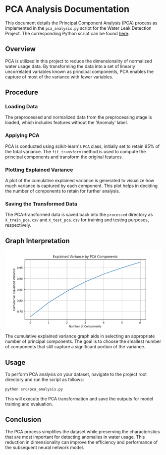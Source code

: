 # PCA Analysis Documentation

This document details the Principal Component Analysis (PCA) process as implemented in the `pca_analysis.py` script for the Water Leak Detection Project. The corresponding Python script can be found [here](../src/pca_analysis.py).

## Overview

PCA is utilized in this project to reduce the dimensionality of normalized water usage data. By transforming the data into a set of linearly uncorrelated variables known as principal components, PCA enables the capture of most of the variance with fewer variables.

## Procedure

### Loading Data
The preprocessed and normalized data from the preprocessing stage is loaded, which includes features without the 'Anomaly' label.

### Applying PCA
PCA is conducted using scikit-learn's `PCA` class, initially set to retain 95% of the total variance. The `fit_transform` method is used to compute the principal components and transform the original features.

### Plotting Explained Variance
A plot of the cumulative explained variance is generated to visualize how much variance is captured by each component. This plot helps in deciding the number of components to retain for further analysis.

### Saving the Transformed Data
The PCA-transformed data is saved back into the `processed` directory as `X_train_pca.csv` and `X_test_pca.csv` for training and testing purposes, respectively.

## Graph Interpretation

![Cumulative Explained Variance](../assets/cumulative_explained_variance.png)

The cumulative explained variance graph aids in selecting an appropriate number of principal components. The goal is to choose the smallest number of components that still capture a significant portion of the variance.

## Usage

To perform PCA analysis on your dataset, navigate to the project root directory and run the script as follows:

```bash
python src/pca_analysis.py
```

This will execute the PCA transformation and save the outputs for model training and evaluation.

## Conclusion
The PCA process simplifies the dataset while preserving the characteristics that are most important for detecting anomalies in water usage. This reduction in dimensionality can improve the efficiency and performance of the subsequent neural network model.